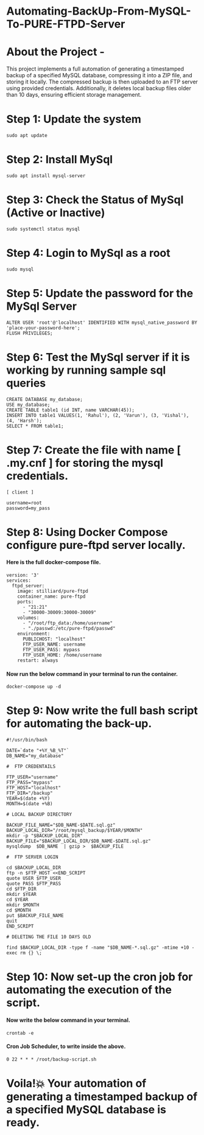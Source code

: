# Automating-BackUp-From-MySQL-To-PURE-FTPD-Server
# About the Project -

This project implements a full automation of generating a timestamped backup of a specified MySQL database, compressing it into a ZIP file, and storing it locally. The compressed backup is then uploaded to an FTP server using provided credentials. Additionally, it deletes local backup files older than 10 days, ensuring efficient storage management.

# Step 1: Update the system

    sudo apt update

# Step 2: Install MySql

    sudo apt install mysql-server

# Step 3: Check the Status of MySql (Active or Inactive)

    sudo systemctl status mysql

# Step 4: Login to MySql as a root

    sudo mysql

# Step 5: Update the password for the MySql Server

    ALTER USER 'root'@'localhost' IDENTIFIED WITH mysql_native_password BY 'place-your-password-here';
    FLUSH PRIVILEGES;

# Step 6: Test the MySql server if it is working by running sample sql queries

    CREATE DATABASE my_database;
    USE my_database;
    CREATE TABLE table1 (id INT, name VARCHAR(45));
    INSERT INTO table1 VALUES(1, 'Rahul'), (2, 'Varun'), (3, 'Vishal'), (4, 'Harsh');
    SELECT * FROM table1;

# Step 7: Create the file with name [ .my.cnf ] for storing the mysql credentials.

    [ client ]

    username=root
    password=my_pass

# Step 8: Using Docker Compose configure pure-ftpd server locally.
<h4> Here is the full docker-compose file.</h4>

    version: '3'
    services:
      ftpd_server:
        image: stilliard/pure-ftpd
        container_name: pure-ftpd
        ports:
          - "21:21"
          - "30000-30009:30000-30009"
        volumes: 
          - "/root/ftp_data:/home/username"
          - "./passwd:/etc/pure-ftpd/passwd"
        environment:
          PUBLICHOST: "localhost"
          FTP_USER_NAME: username
          FTP_USER_PASS: mypass
          FTP_USER_HOME: /home/username
        restart: always

<h4>Now run the below command in your terminal to run the container.</h4>

    docker-compose up -d

# Step 9: Now write the full bash script for automating the back-up.

    #!/usr/bin/bash

    DATE=`date "+%Y_%B_%T"`
    DB_NAME="my_database"

    #  FTP CREDENTAILS

    FTP_USER="username"
    FTP_PASS="mypass"
    FTP_HOST="localhost"
    FTP_DIR="/backup"
    YEAR=$(date +%Y)
    MONTH=$(date +%B)

    # LOCAL BACKUP DIRECTORY

    BACKUP_FILE_NAME="$DB_NAME-$DATE.sql.gz"
    BACKUP_LOCAL_DIR="/root/mysql_backup/$YEAR/$MONTH"
    mkdir -p "$BACKUP_LOCAL_DIR"
    BACKUP_FILE="$BACKUP_LOCAL_DIR/$DB_NAME-$DATE.sql.gz"
    mysqldump  $DB_NAME  | gzip >  $BACKUP_FILE

    #  FTP SERVER LOGIN

    cd $BACKUP_LOCAL_DIR
    ftp -n $FTP_HOST <<END_SCRIPT
    quote USER $FTP_USER
    quote PASS $FTP_PASS
    cd $FTP_DIR
    mkdir $YEAR
    cd $YEAR
    mkdir $MONTH
    cd $MONTH
    put $BACKUP_FILE_NAME
    quit
    END_SCRIPT

    # DELETING THE FILE 10 DAYS OLD

    find $BACKUP_LOCAL_DIR -type f -name "$DB_NAME-*.sql.gz" -mtime +10 -exec rm {} \; 

# Step 10: Now set-up the cron job for automating the execution of the script.
<h4>Now write the below command in your terminal.</h4>

    crontab -e

<h4>Cron Job Scheduler, to write inside the above.</h4>

    0 22 * * * /root/backup-script.sh

# Voila!💥 Your automation of generating a timestamped backup of a specified MySQL database is ready.
